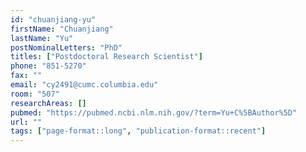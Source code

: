 ```yaml
---
id: "chuanjiang-yu"
firstName: "Chuanjiang"
lastName: "Yu"
postNominalLetters: "PhD"
titles: ["Postdoctoral Research Scientist"]
phone: "851-5270"
fax: ""
email: "cy2491@cumc.columbia.edu"
room: "507"
researchAreas: []
pubmed: "https://pubmed.ncbi.nlm.nih.gov/?term=Yu+C%5BAuthor%5D"
url: ""
tags: ["page-format::long", "publication-format::recent"]
---
```

